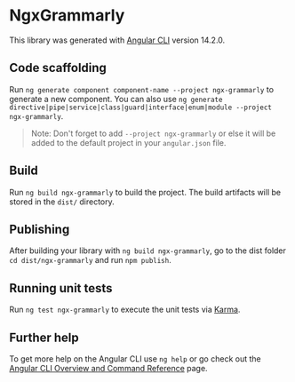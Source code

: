 # NgxGrammarly

This library was generated with [Angular CLI](https://github.com/angular/angular-cli) version 14.2.0.

## Code scaffolding

Run `ng generate component component-name --project ngx-grammarly` to generate a new component. You can also use `ng generate directive|pipe|service|class|guard|interface|enum|module --project ngx-grammarly`.
> Note: Don't forget to add `--project ngx-grammarly` or else it will be added to the default project in your `angular.json` file. 

## Build

Run `ng build ngx-grammarly` to build the project. The build artifacts will be stored in the `dist/` directory.

## Publishing

After building your library with `ng build ngx-grammarly`, go to the dist folder `cd dist/ngx-grammarly` and run `npm publish`.

## Running unit tests

Run `ng test ngx-grammarly` to execute the unit tests via [Karma](https://karma-runner.github.io).

## Further help

To get more help on the Angular CLI use `ng help` or go check out the [Angular CLI Overview and Command Reference](https://angular.io/cli) page.

